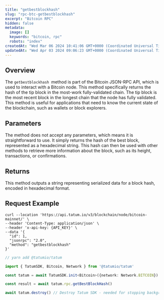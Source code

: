 ```yaml
---
title: "getbestblockhash"
slug: "rpc-btc-getbestblockhash"
excerpt: "Bitcoin RPC"
hidden: false
metadata: 
  image: []
  keywords: "bitcoin, rpc"
  robots: "index"
createdAt: "Wed Mar 06 2024 10:41:06 GMT+0000 (Coordinated Universal Time)"
updatedAt: "Wed Apr 03 2024 09:06:23 GMT+0000 (Coordinated Universal Time)"
---
```

## Overview

The `getbestblockhash `method is part of the Bitcoin JSON-RPC API, which is used to interact with a Bitcoin node. This method specifically returns the hash of the tip block in the most-work fully-validated chain. The tip block is the most recent block in the longest chain that the node has fully validated. This method is useful for applications that need to know the current state of the blockchain, such as wallets or block explorers.

## Parameters

The method does not accept any parameters, which means it is straightforward to use. It simply returns the hash of the best block, represented as a hexadecimal string. This hash can then be used with other methods to retrieve more information about the block, such as its height, transactions, or confirmations.

## Returns

This method outputs a string representing serialized data for a block hash, encoded in hexadecimal format.

## Request Example

```curl cURL
curl --location 'https://api.tatum.io/v3/blockchain/node/bitcoin-mainnet/' \
--header 'Content-Type: application/json' \
--header 'x-api-key: {API_KEY}' \
--data '{
  "id": 1,
  "jsonrpc": "2.0",
  "method": "getbestblockhash"
}'
```
```typescript JS SDK
// yarn add @tatumio/tatum

import { TatumSDK, Bitcoin, Network } from '@tatumio/tatum'

const tatum = await TatumSDK.init<Bitcoin>({network: Network.BITCOIN})

const result = await tatum.rpc.getBestBlockHash()

await tatum.destroy() // Destroy Tatum SDK - needed for stopping background jobs
```

